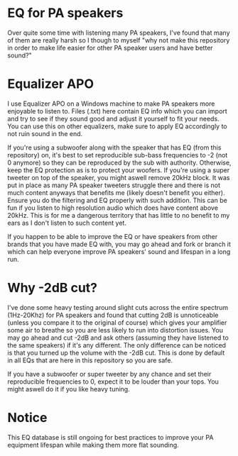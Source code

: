 # EQ for PA speakers
Over quite some time with listening many PA speakers, I've found that many of them are really harsh so I though to myself "why not make this repository in order to make life easier for other PA speaker users and have better sound?"

# Equalizer APO
I use Equalizer APO on a Windows machine to make PA speakers more enjoyable to listen to. Files (.txt) here contain EQ info which you can import and try to see if they sound good and adjust it yourself to fit your needs. You can use this on other equalizers, make sure to apply EQ accordingly to not ruin sound in the end.

If you're using a subwoofer along with the speaker that has EQ (from this repository) on, it's best to set reproducible sub-bass frequencies to -2 (not 0 anymore) so they can be reproduced by the sub with authority. Otherwise, keep the EQ protection as is to protect your woofers.
If you're using a super tweeter on top of the speaker, you might aswell remove 20kHz block. It was put in place as many PA speaker tweeters struggle there and there is not much content anyways that benefits me (likely doesn't benefit you either). Ensure you do the filtering and EQ properly with such addition. This can be fun if you listen to high resolution audio which does have content above 20kHz. This is for me a dangerous territory that has little to no benefit to my ears as I don't listen to such content yet.

If you happen to be able to improve the EQ or have speakers from other brands that you have made EQ with, you may go ahead and fork or branch it which can help everyone improve PA speakers' sound and lifespan in a long run.

# Why -2dB cut?
I've done some heavy testing around slight cuts across the entire spectrum (1Hz-20Khz) for PA speakers and found that cutting 2dB is unnoticeable (unless you compare it to the original of course) which gives your amplifier some air to breathe so you are less likely to run into distortion issues. You may go ahead and cut -2dB and ask others (assuming they have listened to the same speakers) if it's any different. The only difference can be noticed is that you turned up the volume with the -2dB cut. This is done by default in all EQs that are here in this repository so you are safe.

If you have a subwoofer or super tweeter by any chance and set their reproducible frequencies to 0, expect it to be louder than your tops. You might aswell do it if you like heavy tuning.

# Notice
This EQ database is still ongoing for best practices to improve your PA equipment lifespan while making them more flat sounding.
